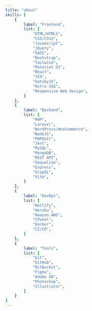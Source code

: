 ```yaml
---
title: "about"
skills: [
    {
        label: "Frontend",
        list: [
            "HTML/HTML5",
            "CSS/CSS3",
            "JavaScript",
            "jQuery",
            "SASS",
            "Bootstrap",
            "Tailwind",
            "Material UI",
            "React",
            "JSX",
            "GatsbyJS",
            "Astro SSG",
            "Responsive Web Design",
        ]
    },
    {
        label: "Backend",
        list: [
            "PHP",
            "Laravel",
            "WordPress/WooCommerce",
            "NodeJS",
            "PHPUnit",
            "Jest",
            "MySQL",
            "MongoDB",
            "REST API",
            "Sequelize",
            "Express",
            "GrapQL",
            "Vite",
        ]
    },
    {
        label: "DevOps",
        list: [
            "Netlify",
            "Heroku",
            "Amazon AWS",
            "CPanel",
            "Docker",
            "CI/CD",
        ]
    },
    {
        label: "Tools",
        list: [
            "Git",
            "GitHub",
            "BitBucket",
            "Figma",
            "Adobe XD",
            "Photoshop",
            "Illustrator",
        ]
    }
]
---
```

